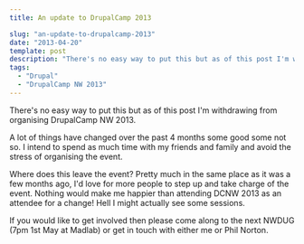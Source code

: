 ```yaml
---
title: An update to DrupalCamp 2013

slug: "an-update-to-drupalcamp-2013"
date: "2013-04-20"
template: post
description: "There's no easy way to put this but as of this post I'm withdrawing from organising DrupalCamp NW 2013."
tags:
  - "Drupal"
  - "DrupalCamp NW 2013"
---
```

There's no easy way to put this but as of this post I'm withdrawing from organising DrupalCamp NW 2013.

A lot of things have changed over the past 4 months some good some not so. I intend to spend as much time with my friends and family and avoid the stress of organising the event.

Where does this leave the event? Pretty much in the same place as it was a few months ago, I'd love for more people to step up and take charge of the event. Nothing would make me happier than attending DCNW 2013 as an attendee for a change! Hell I might actually see some sessions.

If you would like to get involved then please come along to the next NWDUG (7pm 1st May at Madlab) or get in touch with either me or Phil Norton.
